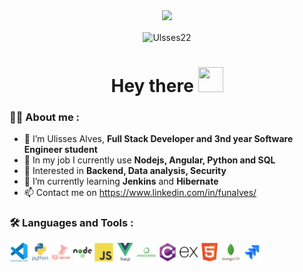 
<div id="header" align="center">
    <img src="https://media.giphy.com/media/jdPMeyv9rn0hZHh8n9/giphy.gif" width="100" />
    </br>

   <img align="center" src="https://komarev.com/ghpvc/?username=Ulisses22&style=flat-square&color=blue"
        alt="Ulsses22" />

   <h1>
        Hey there
        <img src="https://media.giphy.com/media/hvRJCLFzcasrR4ia7z/giphy.gif" width="40" height="40" />
    </h1>
</div>

### :man_technologist: About me :
- 🦾 I’m Ulisses Alves, **Full Stack Developer and 3nd year Software Engineer student**
- 💼 In my job I currently use **Nodejs, Angular, Python and SQL**
- 👀 Interested in **Backend, Data analysis, Security**
- 🌱 I’m currently learning **Jenkins** and **Hibernate**
-  📫 Contact me on https://www.linkedin.com/in/funalves/

### :hammer_and_wrench: Languages and Tools :
<div>
    <img src="https://github.com/devicons/devicon/blob/master/icons/vscode/vscode-original-wordmark.svg" width="30"
        height="30" />
    <img src="https://github.com/devicons/devicon/blob/master/icons/python/python-original-wordmark.svg" width="30"
        height="30" />
    <img src="https://github.com/devicons/devicon/blob/master/icons/microsoftsqlserver/microsoftsqlserver-plain-wordmark.svg"
        width="30" height="30" />
    <img src="https://github.com/devicons/devicon/blob/master/icons/nodejs/nodejs-original-wordmark.svg" width="30"
        height="30" />
    <img src="https://github.com/devicons/devicon/blob/master/icons/javascript/javascript-original.svg" width="30"
        height="30" />
    <img src="https://github.com/devicons/devicon/blob/master/icons/vuejs/vuejs-original-wordmark.svg" width="30"
        height="30" />
    <img src="https://github.com/devicons/devicon/blob/master/icons/anaconda/anaconda-original-wordmark.svg" width="30"
        height="30" />
    <img src="https://github.com/devicons/devicon/blob/master/icons/csharp/csharp-original.svg" width="30"
        height="30" />
    <img src="https://github.com/devicons/devicon/blob/master/icons/express/express-original.svg" width="30"
        height="30" />
    <img src="https://github.com/devicons/devicon/blob/master/icons/html5/html5-original.svg" width="30" height="30" />
    <img src="https://github.com/devicons/devicon/blob/master/icons/mongodb/mongodb-original-wordmark.svg" width="30"
        height="30" />
    <img src="https://github.com/devicons/devicon/blob/master/icons/jira/jira-original.svg" width="30" height="30" />
</div>


<!---
Ulisses22/Ulisses22 is a ✨ special ✨ repository because its `README.md` (this file) appears on your GitHub profile.
You can click the Preview link to take a look at your changes.
--->


